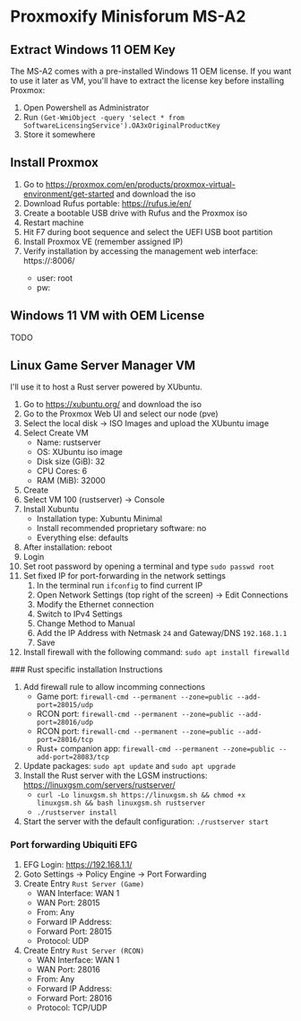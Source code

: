 # Proxmoxify Minisforum MS-A2

## Extract Windows 11 OEM Key

The MS-A2 comes with a pre-installed Windows 11 OEM license. If you want to use it later as VM, you'll have to extract the license key before installing Proxmox:

1. Open Powershell as Administrator
2. Run `(Get-WmiObject -query 'select * from SoftwareLicensingService').OA3xOriginalProductKey`
3. Store it somewhere

## Install Proxmox

1. Go to https://proxmox.com/en/products/proxmox-virtual-environment/get-started and download the iso
2. Download Rufus portable: https://rufus.ie/en/
3. Create a bootable USB drive with Rufus and the Proxmox iso
4. Restart machine
5. Hit F7 during boot sequence and select the UEFI USB boot partition
6. Install Proxmox VE (remember assigned IP)
7. Verify installation by accessing the management web interface: https://<your-ip>:8006/
   * user: root
   * pw: <your-password>

## Windows 11 VM with OEM License

TODO

## Linux Game Server Manager VM

I'll use it to host a Rust server powered by XUbuntu.

1. Go to https://xubuntu.org/ and download the iso
2. Go to the Proxmox Web UI and select our node (pve)
3. Select the local disk -> ISO Images and upload the XUbuntu image
4. Select Create VM
   * Name: rustserver
   * OS: XUbuntu iso image
   * Disk size (GiB): 32
   * CPU Cores: 6
   * RAM (MiB): 32000
5. Create
6. Select VM 100 (rustserver) -> Console
7. Install Xubuntu
   * Installation type: Xubuntu Minimal
   * Install recommended proprietary software: no
   * Everything else: defaults
8. After installation: reboot
9. Login
10. Set root password by opening a terminal and type `sudo passwd root`
11. Set fixed IP for port-forwarding in the network settings
    1. In the terminal run `ifconfig` to find current IP
    2. Open Network Settings (top right of the screen) -> Edit Connections
    3. Modify the Ethernet connection
    4. Switch to IPv4 Settings
    5. Change Method to Manual
    5. Add the IP Address with Netmask `24` and Gateway/DNS `192.168.1.1`
    6. Save
12. Install firewall with the following command: `sudo apt install firewalld`

### Rust specific installation Instructions

1. Add firewall rule to allow incomming connections
   * Game port: `firewall-cmd --permanent --zone=public --add-port=28015/udp`
   * RCON port: `firewall-cmd --permanent --zone=public --add-port=28016/udp`
   * RCON port: `firewall-cmd --permanent --zone=public --add-port=28016/tcp`
   * Rust+ companion app: `firewall-cmd --permanent --zone=public --add-port=28083/tcp`
2. Update packages: `sudo apt update` and `sudo apt upgrade`
3. Install the Rust server with the LGSM instructions: https://linuxgsm.com/servers/rustserver/
   * `curl -Lo linuxgsm.sh https://linuxgsm.sh && chmod +x linuxgsm.sh && bash linuxgsm.sh rustserver`
   * `./rustserver install`
4. Start the server with the default configuration: `./rustserver start`


### Port forwarding Ubiquiti EFG

1. EFG Login: https://192.168.1.1/
2. Goto Settings -> Policy Engine -> Port Forwarding
3. Create Entry `Rust Server (Game)`
   * WAN Interface: WAN 1
   * WAN Port: 28015
   * From: Any
   * Forward IP Address: <IP from VM>
   * Forward Port: 28015
   * Protocol: UDP
4. Create Entry `Rust Server (RCON)`
   * WAN Interface: WAN 1
   * WAN Port: 28016
   * From: Any
   * Forward IP Address: <IP from VM>
   * Forward Port: 28016
   * Protocol: TCP/UDP
